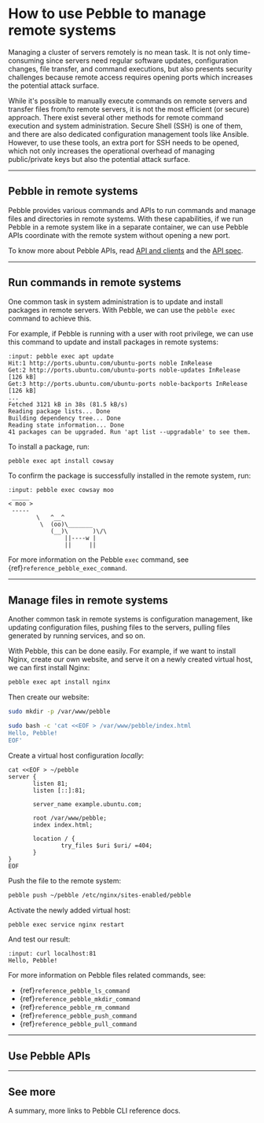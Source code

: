 # How to use Pebble to manage remote systems

Managing a cluster of servers remotely is no mean task. It is not only time-consuming since servers need regular software updates, configuration changes, file transfer, and command executions, but also presents security challenges because remote access requires opening ports which increases the potential attack surface.

While it's possible to manually execute commands on remote servers and transfer files from/to remote servers, it is not the most efficient (or secure) approach. There exist several other methods for remote command execution and system administration. Secure Shell (SSH) is one of them, and there are also dedicated configuration management tools like Ansible. However, to use these tools, an extra port for SSH needs to be opened, which not only increases the operational overhead of managing public/private keys but also the potential attack surface.

---

## Pebble in remote systems

Pebble provides various commands and APIs to run commands and manage files and directories in remote systems. With these capabilities, if we run Pebble in a remote system like in a separate container, we can use Pebble APIs coordinate with the remote system without opening a new port.

To know more about Pebble APIs, read [API and clients](/explanation/api-and-clients) and the [API spec](/reference/api).

---

## Run commands in remote systems

One common task in system administration is to update and install packages in remote servers. With Pebble, we can use the `pebble exec` command to achieve this.

For example, if Pebble is running with a user with root privilege, we can use this command to update and install packages in remote systems:

```{terminal}
:input: pebble exec apt update
Hit:1 http://ports.ubuntu.com/ubuntu-ports noble InRelease
Get:2 http://ports.ubuntu.com/ubuntu-ports noble-updates InRelease [126 kB]
Get:3 http://ports.ubuntu.com/ubuntu-ports noble-backports InRelease [126 kB]
...
Fetched 3121 kB in 38s (81.5 kB/s)
Reading package lists... Done
Building dependency tree... Done
Reading state information... Done
41 packages can be upgraded. Run 'apt list --upgradable' to see them.
```

To install a package, run:

```bash
pebble exec apt install cowsay
```

To confirm the package is successfully installed in the remote system, run:

```{terminal}
:input: pebble exec cowsay moo
 _____
< moo >
 -----
        \   ^__^
         \  (oo)\_______
            (__)\       )\/\
                ||----w |
                ||     ||
```

For more information on the Pebble `exec` command, see {ref}`reference_pebble_exec_command`.

---

## Manage files in remote systems

Another common task in remote systems is configuration management, like updating configuration files, pushing files to the servers, pulling files generated by running services, and so on.

With Pebble, this can be done easily. For example, if we want to install Nginx, create our own website, and serve it on a newly created virtual host, we can first install Nginx:

```bash
pebble exec apt install nginx
```

Then create our website:

```bash
sudo mkdir -p /var/www/pebble

sudo bash -c 'cat <<EOF > /var/www/pebble/index.html
Hello, Pebble!
EOF'
```

Create a virtual host configuration _locally_:

```
cat <<EOF > ~/pebble
server {
       listen 81;
       listen [::]:81;

       server_name example.ubuntu.com;

       root /var/www/pebble;
       index index.html;

       location / {
               try_files $uri $uri/ =404;
       }
}
EOF
```

Push the file to the remote system:

```bash
pebble push ~/pebble /etc/nginx/sites-enabled/pebble
```

Activate the newly added virtual host:

```bash
pebble exec service nginx restart
```

And test our result:

```{terminal}
:input: curl localhost:81
Hello, Pebble!
```

For more information on Pebble files related commands, see:

- {ref}`reference_pebble_ls_command`
- {ref}`reference_pebble_mkdir_command`
- {ref}`reference_pebble_rm_command`
- {ref}`reference_pebble_push_command`
- {ref}`reference_pebble_pull_command`

---

## Use Pebble APIs

---

## See more

A summary, more links to Pebble CLI reference docs.